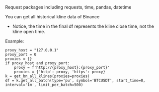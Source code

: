Request packages including requests, time, pandas, datetime

You can get all historical kline data of Binance
* Notice, the time in the final df represents the kline close time, not the kline open time.

Example:

    proxy_host = "127.0.0.1"
    proxy_port = 0
    proxies = {}
    if proxy_host and proxy_port:
        proxy = f'http://{proxy_host}:{proxy_port}'
        proxies = {'http': proxy, 'https': proxy}
    k = get_bn_all_klines(proxies=proxies)
    df = k.get_all_batch(type='pu', symbol='BTCUSDT', start_time=0, interval='1m', limit_per_batch=500)
